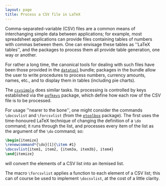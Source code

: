 ```yaml
---
layout: page
title: Process a CSV file in LaTeX
---
```





Comma-separated-variable (CSV) files are a common means of
interchanging simple data between applications; for example, most
spreadsheet applications can provide files containing tables of
numbers with commas between them.  One can envisage these tables as
''LaTeX tables'', and the packages to process them all provide
table generation, one way or another.


For rather a long time, the canonical tools for dealing with such
files have been those provided in the [`datatool`](http://ctan.org/pkg/datatool) bundle;
packages in the bundle allow the user to write procedures to process
numbers, currency amounts, names, etc., and to display them in tables
(including pie charts).


The [`csvsimple`](http://ctan.org/pkg/csvsimple) does similar tasks.  Its processing is
controlled by keys established via the [`pgfkeys`](http://ctan.org/pkg/pgfkeys) package,
which define how each row of the CSV file is to be processed.


For usage ''nearer to the bone'', one might consider the commands
`\docsvlist` and `\forcsvlist` (from the [`etoolbox`](http://ctan.org/pkg/etoolbox)
package).  The first uses the time-honoured LaTeX technique of
changing the definition of a `\do` command; it runs through the
list, and processes every item of the list as the argument of the
`\do` command; so:
```latex
\begin{itemize}
\renewcommand*{\do}[1]{\item #1}
\docsvlist{item1, item2, {item3a, item3b}, item4}
\end{itemize}
```
will convert the elements of a CSV list into an itemised list.


The macro `\forcsvlist` applies a function to each element of a
CSV list; this can of course be used to implement
`\docsvlist`, at the cost of a little clarity.








